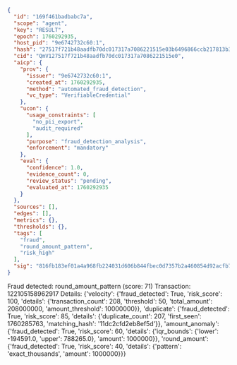 ```json
{
  "id": "169f461badbabc7a",
  "scope": "agent",
  "key": "RESULT",
  "epoch": 1760292935,
  "host_pid": "9e6742732c60:1",
  "hash": "27517f721b48aadfb70dc017317a7086221515e03b6496866ccb217813b302f1",
  "cid": "QmV127517f721b48aadfb70dc017317a7086221515e0",
  "aicp": {
    "prov": {
      "issuer": "9e6742732c60:1",
      "created_at": 1760292935,
      "method": "automated_fraud_detection",
      "vc_type": "VerifiableCredential"
    },
    "ucon": {
      "usage_constraints": [
        "no_pii_export",
        "audit_required"
      ],
      "purpose": "fraud_detection_analysis",
      "enforcement": "mandatory"
    },
    "eval": {
      "confidence": 1.0,
      "evidence_count": 0,
      "review_status": "pending",
      "evaluated_at": 1760292935
    }
  },
  "sources": [],
  "edges": [],
  "metrics": {},
  "thresholds": {},
  "tags": [
    "fraud",
    "round_amount_pattern",
    "risk_high"
  ],
  "sig": "816fb183ef01a4a968fb224031d606b844fbec0d7357b2a460854d92acfb7c81"
}
```

Fraud detected: round_amount_pattern (score: 71)
Transaction: 122105158962917
Details: {'velocity': {'fraud_detected': True, 'risk_score': 100, 'details': {'transaction_count': 208, 'threshold': 50, 'total_amount': 208000000, 'amount_threshold': 10000000}}, 'duplicate': {'fraud_detected': True, 'risk_score': 85, 'details': {'duplicate_count': 207, 'first_seen': 1760285763, 'matching_hash': '11dc2cfd2eb8ef5d'}}, 'amount_anomaly': {'fraud_detected': True, 'risk_score': 60, 'details': {'iqr_bounds': {'lower': -194591.0, 'upper': 788265.0}, 'amount': 1000000}}, 'round_amount': {'fraud_detected': True, 'risk_score': 40, 'details': {'pattern': 'exact_thousands', 'amount': 1000000}}}